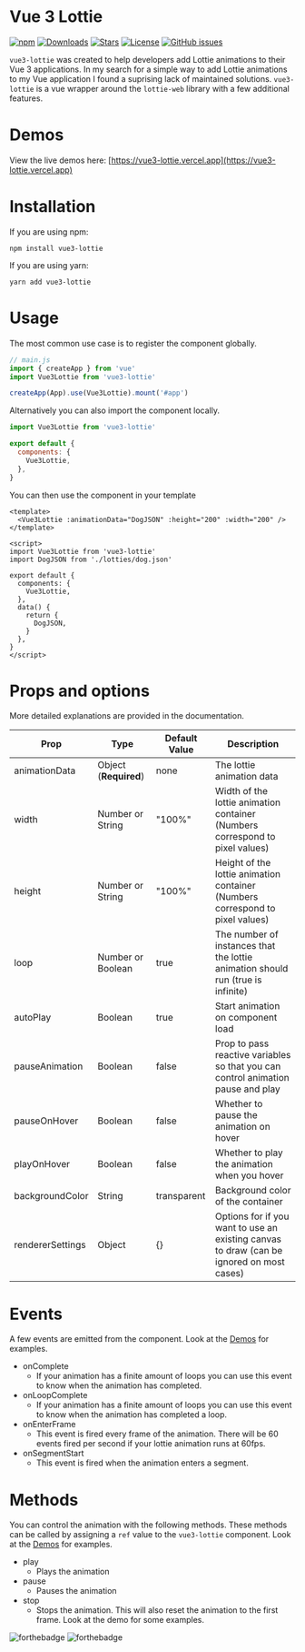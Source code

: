 # Vue 3 Lottie

[![npm](https://img.shields.io/npm/v/vue3-lottie)](https://www.npmjs.com/package/vue3-lottie) [![Downloads](https://img.shields.io/npm/dt/vue3-lottie)](https://www.npmjs.com/package/vue3-lottie) [![Stars](https://img.shields.io/github/stars/megasanjay/vue3-lottie.svg?style=flat-square)](https://github.com/megasanjay/vue3-lottie/stargazers) [![License](https://img.shields.io/npm/l/vue3-lottie)](https://github.com/megasanjay/vue3-lottie/blob/main/LICENSE) [![GitHub issues](https://img.shields.io/github/issues/megasanjay/vue3-lottie)](https://github.com/megasanjay/vue3-lottie/issues)

`vue3-lottie` was created to help developers add Lottie animations to their Vue 3 applications. In my search for a simple way to add Lottie animations to my Vue application I found a suprising lack of maintained solutions. `vue3-lottie` is a vue wrapper around the `lottie-web` library with a few additional features.

# Demos

View the live demos here: [https://vue3-lottie.vercel.app](https://vue3-lottie.vercel.app)

# Installation

If you are using npm:

```shell
npm install vue3-lottie
```

If you are using yarn:

```shell
yarn add vue3-lottie
```

# Usage

The most common use case is to register the component globally.

```js
// main.js
import { createApp } from 'vue'
import Vue3Lottie from 'vue3-lottie'

createApp(App).use(Vue3Lottie).mount('#app')
```

Alternatively you can also import the component locally.

```js
import Vue3Lottie from 'vue3-lottie'

export default {
  components: {
    Vue3Lottie,
  },
}
```

You can then use the component in your template

```vue
<template>
  <Vue3Lottie :animationData="DogJSON" :height="200" :width="200" />
</template>

<script>
import Vue3Lottie from 'vue3-lottie'
import DogJSON from './lotties/dog.json'

export default {
  components: {
    Vue3Lottie,
  },
  data() {
    return {
      DogJSON,
    }
  },
}
</script>
```

# Props and options

More detailed explanations are provided in the documentation.

| Prop             | Type                  | Default Value | Description                                                                              |
| ---------------- | --------------------- | ------------- | ---------------------------------------------------------------------------------------- |
| animationData    | Object (**Required**) | none          | The lottie animation data                                                                |
| width            | Number or String      | "100%"        | Width of the lottie animation container (Numbers correspond to pixel values)             |
| height           | Number or String      | "100%"        | Height of the lottie animation container (Numbers correspond to pixel values)            |
| loop             | Number or Boolean     | true          | The number of instances that the lottie animation should run (true is infinite)          |
| autoPlay         | Boolean               | true          | Start animation on component load                                                        |
| pauseAnimation   | Boolean               | false         | Prop to pass reactive variables so that you can control animation pause and play         |
| pauseOnHover     | Boolean               | false         | Whether to pause the animation on hover                                                  |
| playOnHover      | Boolean               | false         | Whether to play the animation when you hover                                             |
| backgroundColor  | String                | transparent   | Background color of the container                                                        |
| rendererSettings | Object                | {}            | Options for if you want to use an existing canvas to draw (can be ignored on most cases) |

# Events

A few events are emitted from the component. Look at the [Demos](#Demos) for examples.

- onComplete
  - If your animation has a finite amount of loops you can use this event to know when the animation has completed.
- onLoopComplete
  - If your animation has a finite amount of loops you can use this event to know when the animation has completed a loop.
- onEnterFrame
  - This event is fired every frame of the animation. There will be 60 events fired per second if your lottie animation runs at 60fps.
- onSegmentStart
  - This event is fired when the animation enters a segment.

# Methods

You can control the animation with the following methods. These methods can be called by assigning a `ref` value to the `vue3-lottie` component. Look at the [Demos](#Demos) for examples.

- play
  - Plays the animation
- pause
  - Pauses the animation
- stop
  - Stops the animation. This will also reset the animation to the first frame. Look at the demo for some examples.

![forthebadge](https://forthebadge.com/images/badges/made-with-vue.svg) ![forthebadge](https://forthebadge.com/images/badges/built-with-love.svg)
